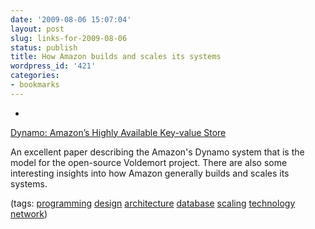 ```yaml
---
date: '2009-08-06 15:07:04'
layout: post
slug: links-for-2009-08-06
status: publish
title: How Amazon builds and scales its systems
wordpress_id: '421'
categories:
- bookmarks
---
```


  *


[Dynamo: Amazon’s Highly Available Key-value Store](http://s3.amazonaws.com/AllThingsDistributed/sosp/amazon-dynamo-sosp2007.pdf)


An excellent paper describing the Amazon's Dynamo system that is the model for the open-source Voldemort project.  There are also some interesting insights into how Amazon generally builds and scales its systems.


(tags: [programming](http://delicious.com/eob/programming) [design](http://delicious.com/eob/design) [architecture](http://delicious.com/eob/architecture) [database](http://delicious.com/eob/database) [scaling](http://delicious.com/eob/scaling) [technology](http://delicious.com/eob/technology) [network](http://delicious.com/eob/network))



